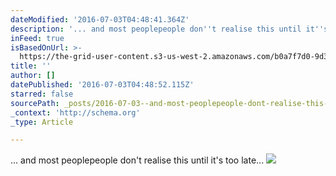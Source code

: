 ```yaml
---
dateModified: '2016-07-03T04:48:41.364Z'
description: '... and most peoplepeople don''t realise this until it''s too late... '
inFeed: true
isBasedOnUrl: >-
  https://the-grid-user-content.s3-us-west-2.amazonaws.com/b0a7f7d0-9d3a-4b42-9778-b8258d801714.png
title: ''
author: []
datePublished: '2016-07-03T04:48:52.115Z'
starred: false
sourcePath: _posts/2016-07-03--and-most-peoplepeople-dont-realise-this-until-its-too.md
_context: 'http://schema.org'
_type: Article

---
```

... and most peoplepeople don't realise this until it's too late... ![](https://the-grid-user-content.s3-us-west-2.amazonaws.com/b0a7f7d0-9d3a-4b42-9778-b8258d801714.png)